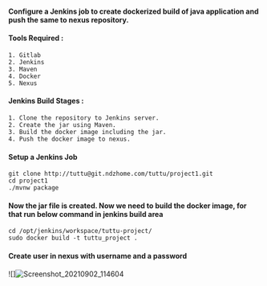 #### Configure a Jenkins job to create dockerized build of java application and push the same to nexus repository.

#### Tools Required :

```
1. Gitlab
2. Jenkins
3. Maven
4. Docker
5. Nexus
```
#### Jenkins Build Stages :

```
1. Clone the repository to Jenkins server.
2. Create the jar using Maven.
3. Build the docker image including the jar.
4. Push the docker image to nexus.
```
#### Setup a Jenkins Job

```
git clone http://tuttu@git.ndzhome.com/tuttu/project1.git
cd project1
./mvnw package
```
#### Now the jar file is created. Now we need to build the docker image, for that run below command in jenkins build area

```
cd /opt/jenkins/workspace/tuttu-project/
sudo docker build -t tuttu_project .
```

#### Create user in nexus with username and a password

![]![Screenshot_20210902_114604](https://user-images.githubusercontent.com/56312182/131792504-32249b81-36ad-45d1-9154-aaeb049a9e05.png)


